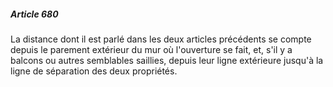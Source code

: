 ##### Article 680

La distance dont il est parlé dans les deux articles précédents se compte depuis le parement extérieur du mur où l'ouverture se fait, et, s'il y a balcons ou autres semblables saillies, depuis leur ligne extérieure jusqu'à la ligne de séparation des deux propriétés.

